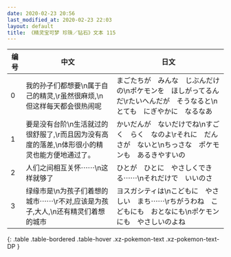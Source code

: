 ```yaml
---
date: 2020-02-23 20:56
last_modified_at: 2020-02-23 22:03
layout: default
title: 《精灵宝可梦 珍珠／钻石》文本 115
---
```

| 编号 | 中文 | 日文 |
| ---- | ---- | ---- |
| 0 | 我的孙子们都想要\n属于自己的精灵,\r虽然很麻烦,\n但这样每天都会很热闹呢 | まごたちが　みんな　じぶんだけの\nポケモンを　ほしがってるんだ\rたいへんだが　そうなると\nとても　にぎやかに　なるなあ |
| 1 | 要是没有台阶\n生活就过的很舒服了,\r而且因为没有高度的落差,\n体形很小的精灵也能方便地通过了。 | かいだんが　ないだけでね\nすごく　らく　なのよ\rそれに　だんさが　ないと\nちっさな　ポケモンも　あるきやすいの |
| 2 | 人们之间相互关怀⋯⋯\n这样就够了 | ひとが　ひとに　やさしくできる⋯⋯\nそれだけで　いいのさ |
| 3 | 绿缘市是\n为孩子们着想的城市⋯⋯\r不对,应该是为孩子,大人,\n还有精灵们着想的城市 | ヨスガシティは\nこどもに　やさしい　まち⋯⋯\rちがうわね　こどもにも　おとなにも\nポケモンにも　やさしいのよね |
{: .table .table-bordered .table-hover .xz-pokemon-text .xz-pokemon-text-DP }